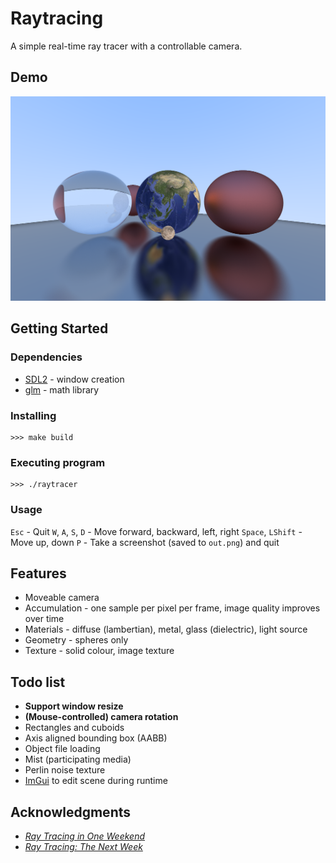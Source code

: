 # Raytracing

A simple real-time ray tracer with a controllable camera.

## Demo
![demo image](demo_light.png)

## Getting Started

### Dependencies
* [SDL2](https://www.libsdl.org/) - window creation
* [glm](https://github.com/g-truc/glm) - math library

### Installing
```
>>> make build
```

### Executing program
```
>>> ./raytracer
```

### Usage
`Esc` - Quit
`W`, `A`, `S`, `D` - Move forward, backward, left, right
`Space`, `LShift` - Move up, down
`P` - Take a screenshot (saved to `out.png`) and quit

## Features
* Moveable camera
* Accumulation - one sample per pixel per frame, image quality improves over time
* Materials - diffuse (lambertian), metal, glass (dielectric), light source
* Geometry - spheres only
* Texture - solid colour, image texture

## Todo list
* **Support window resize**
* **(Mouse-controlled) camera rotation**
* Rectangles and cuboids
* Axis aligned bounding box (AABB)
* Object file loading
* Mist (participating media)
* Perlin noise texture
* [ImGui](https://github.com/ocornut/imgui) to edit scene during runtime

## Acknowledgments
* [_Ray Tracing in One Weekend_](https://raytracing.github.io/books/RayTracingInOneWeekend.html)
* [_Ray Tracing: The Next Week_](https://raytracing.github.io/books/RayTracingTheNextWeek.html)